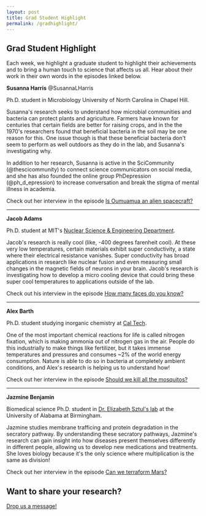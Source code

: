 ```yaml
---
layout: post
title: Grad Student Highlight
permalink: /gradhighlight/
---
```


## Grad Student Highlight
Each week, we highlight a graduate student to highlight their achievements and to bring a human touch to science that affects us all. Hear about their work in their own words in the episodes linked below.

**Susanna Harris**
@SusannaLHarris

Ph.D. student in Microbiology University of North Carolina in Chapel Hill.

Susanna's research seeks to understand how microbial communities and bacteria can protect plants and agriculture. Farmers have known for centuries that certain fields are better for raising crops, and in the the 1970's researchers found that beneficial bacteria in the soil may be one reason for this. One issue though is that these beneficial bacteria don't seem to perform as well outdoors as they do in the lab, and Susanna's investigating why. 

In addition to her research, Susanna is active in the SciCommunity (@thescicommunity) to connect science communicators on social media, and she has also founded the online group PhDepression (@ph_d_epression) to increase conversation and break the stigma of mental illness in academia.

Check out her interview in the episode [Is Oumuamua an alien spacecraft?](http://paperboyspodcast.com/Oumuamua/)

---------------------------------------------------------------------------------

**Jacob Adams**

Ph.D. student at MIT's [Nuclear Science & Engineering Department](http://web.mit.edu/nse/).

Jacob's research is really cool (like, -400 degrees farenheit cool). At these very low temperatures, certain materials exhibit super conductivity, a state where their electrical resistance vanishes. Super conductivity has broad applications in research like nuclear fusion and even measuring small changes in the magnetic fields of neurons in your brain. Jacob's research is investigating how to develop a micro cooling device that could bring these super cool temperatures to applications outside of the lab.

Check out his interview in the episode [How many faces do you know?](http://www.paperboyspodcast.com/How-many-faces-do-you-know)

---------------------------------------------------------------------------------

**Alex Barth**

Ph.D. student studying inorganic chemistry at [Cal Tech](http://agapie.caltech.edu/).

One of the most important chemical reactions for life is called nitrogen fixation, which is making ammonia out of nitrogen gas in the air. People do this industrially to make things like fertilizer, but it takes immense temperatures and pressures and consumes ~2% of the world energy consumption. Nature is able to do so in bacteria at completely ambient conditions, and Alex's research is helping us to understand how!

Check out her interview in the episode [Should we kill all the mosquitos?](http://paperboyspodcast.com/Should-we-kill-all-the-mosquitos/)

---------------------------------------------------------------------------------
**Jazmine Benjamin**

Biomedical science Ph.D. student in [Dr. Elizabeth Sztul's lab](http://apps.medicine.uab.edu/facultyDirectory/FacultyData.asp?FID=7713) at the University of Alabama at Birmingham.

Jazmine studies membrane trafficing and protein degradation in the secratory pathway. By understanding these secratory pathways, Jazmine's research can gain insight into how diseases present themselves differently in different people, allowing us to develop new medications and treatments. She loves biology because it's the only science where multiplication is the same as division!

Check out her interview in the episode [Can we terraform Mars?](http://paperboyspodcast.com/Can-We-terraform-mars/)


## Want to share your research? 
[Drop us a message!](mailto:paperboyspod@gmail.com)


